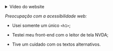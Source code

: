 

<details>
<summary>Vídeo do website</summary>


  https://github.com/MarquinCss/Landing-Page---Chucky-Series/assets/115740827/aa6001e2-8b05-457b-a04a-3fcd5c1ad234


</details>

*Preocupação com a acessibilidade web:*

- Usei somente um único `<h1>`;

- Testei meu front-end com o leitor de tela NVDA;

- Tive um cuidado com os textos alternativos.




